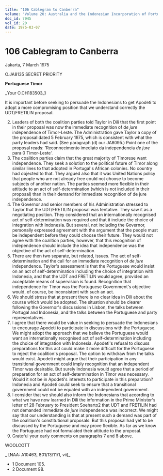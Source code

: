 ```yaml
---
title: "106 Cablegram to Canberra"
volume: "Volume 20: Australia and the Indonesian Incorporation of Portuguese Timor, 1974-1976"
doc_id: 7945
vol_id: 20
date: 1975-03-07
---
```


# 106 Cablegram to Canberra

Jakarta, 7 March 1975

O.JA8135 SECRET PRIORITY

**Portuguese Timor**

_Your O.CH183503_1

It is important before seeking to persuade the Indonesians to get Apodeti to adopt a more compromising position that we understand correctly the UDT/FRETILIN proposal.

  2. Leaders of both the coalition parties told Taylor in Dili that the first point in their proposal was now the immediate recognition of _de jure_ independence of Timor-Leste. The Administration gave Taylor a copy of the proposal dated 5 February 1975, which is consistent with what the party leaders had said. (See paragraph (d) our JA8095.) Point one of the proposal reads: 'Reconnecimento imediato da independencia _de jure_ para 0 Timor-Leste'.
  3. The coalition parties claim that the great majority of Timorese want independence. They seek a solution to the political future of Timor along similar lines to that adopted in Portugal's African colonies. No country had objected to that. They argued also that it was United Nations policy that people who are not already free could not choose to become subjects of another nation. The parties seemed more flexible in their attitude to an act of self-determination (which is not included in their proposal) than in their demand for immediate recognition of de jure independence.
  4. The Governor and senior members of his Administration stressed to Taylor that the UDT/FRETILIN proposal was tentative. They saw it as a negotiating position. They considered that an internationally recognised act of self-determination was required and that it include the choice of integration with Indonesia. But several, not including the Governor, personally expressed agreement with the argument that the people must be independent before they could choose their future. They would not agree with the coalition parties, however, that this recognition of independence should include the idea that independence was the objective of the act of self-determination.
  5. There are then two separate, but related, issues. The act of self-determination and the call for an immediate recognition of _de jure_ independence. Taylor's assessment is that the Portuguese would insist on an act of self-determination including the choice of integration with Indonesia, and that the UDT and FRETILIN would agree, provided an acceptable means of supervision is found. Recognition that independence for Timor was the Portuguese Government's objective would, of course, be inconsistent with such an act.
  6. We should stress that at present there is no clear idea in Dili about the course which would be adopted. The situation should be clearer following the Governor's discussions in Lisbon, the talks between Portugal and Indonesia, and the talks between the Portuguese and party representatives.
  7. I agree that there would be value in seeking to persuade the Indonesians to encourage Apodeti to participate in discussions with the Portuguese. We might adopt the approach that we believe the Portuguese would want an internationally recognised act of self-determination including the choice of integration with Indonesia. Apodeti's refusal to discuss preparations for this act could make it more difficult for the Portuguese to reject the coalition's proposal. The option to withdraw from the talks would exist. Apodeti might argue that their participation in any transitional government could imply recognition that an independent Timor was desirable. But surely Indonesia would agree that a period of preparation for an act of self-determination in Timor was necessary. Would it not be in Apodeti's interests to participate in this preparation? Indonesia and Apodeti could seek to ensure that a transitional government could not be equated with an independent government.
  8. I consider that we should also inform the Indonesians that according to what we have now learned in Dili the information in the Prime Minister's letter of 28 February to President Soeharto2 that UDT and FRETILIN had not demanded immediate _de jure_ independence was incorrect. We might say that our understanding is that at present such a demand was part of the coalition's constitutional proposals. But this proposal had yet to be discussed by the Portuguese and may prove flexible. As far as we know the Portuguese had not formulated their attitude to the proposal.
  9. Grateful your early comments on paragraphs 7 and 8 above.



WOOLCOTT

_ [NAA: A10463, 801/13/11/1, vii]_

  * 1 Document 105.
  * 2 Document 98.


